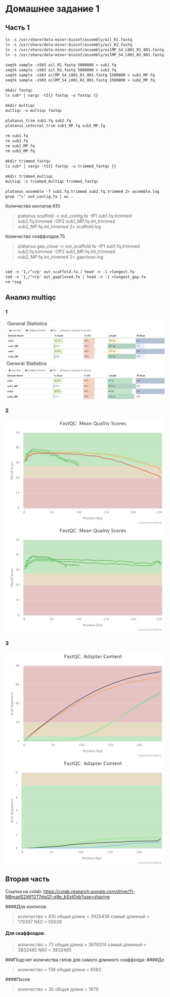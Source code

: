 # Домашнее задание 1
## Часть 1
```
ln -s /usr/share/data-minor-bioinf/assembly/oil_R1.fastq 
ln -s /usr/share/data-minor-bioinf/assembly/oil_R2.fastq 
ln -s /usr/share/data-minor-bioinf/assembly/oilMP_S4_L001_R1_001.fastq 
ln -s /usr/share/data-minor-bioinf/assembly/oilMP_S4_L001_R2_001.fastq 

seqtk sample -s503 oil_R1.fastq 5000000 > sub1.fq
seqtk sample -s503 oil_R2.fastq 5000000 > sub2.fq
seqtk sample -s503 oilMP_S4_L001_R1_001.fastq 1500000 > sub1_MP.fq
seqtk sample -s503 oilMP_S4_L001_R2_001.fastq 1500000 > sub2_MP.fq

mkdir fastqc
ls sub* | xargs -tI{} fastqc -o fastqc {}

mkdir multiqc
multiqc -o multiqc fastqc

platanus_trim sub1.fq sub2.fq
platanus_internal_trim sub1_MP.fq sub2_MP.fq

rm sub1.fq
rm sub2.fq
rm sub1_MP.fq
rm sub2_MP.fq

mkdir trimmed_fastqc
ls sub* | xargs -tI{} fastqc -o trimmed_fastqc {}

mkdir trimmed_multiqc
multiqc -o trimmed_multiqc trimmed_fastqc

platanus assemble -f sub1.fq.trimmed sub2.fq.trimmed 2> assemble.log
grep '^>' out_contig.fa | wc -
```
Количество контигов 610

>platanus scaffold -c out_contig.fa -IP1 sub1.fq.trimmed sub2.fq.trimmed -OP2 sub1_MP.fq.int_trimmed sub2_MP.fq.int_trimmed 2> scaffold.log

Количество скаффолдов 75

>platanus gap_close -c out_scaffold.fa -IP1 sub1.fq.trimmed sub2.fq.trimmed -OP2 sub1_MP.fq.int_trimmed sub2_MP.fq.int_trimmed 2> gapclose.log
```

sed -n '1,/^>/p' out_scaffold.fa | head -n -1 >longest.fa
sed -n '1,/^>/p' out_gapClosed.fa | head -n -1 >longest_gap.fa
rm *seq
```
## Анализ multiqc 
### 1

![](images/before_general.png)
![](images/after_general.png)

### 2

![](images/before_fastqc_per_base_sequence_quality_plot.png)
![](images/after_fastqc_per_base_sequence_quality_plot.png)

### 3

![](images/before_fastqc_adapter_content_plot.png)
![](images/after_fastqc_adapter_content_plot.png)
## Вторая часть
Ссылка на colab: https://colab.research.google.com/drive/11-NBmadSZi6f12T7dgQ1-q9e_bSxt0xb?usp=sharing

####Для контигов:

>количество = 610
>общая длина = 3925436
>самый длинный = 179307
>N50 = 55039

#### Для скаффолдов:

>количество = 73
>общая длина = 3876314
>самый длинный = 3832485
>N50 = 3832485

###Подсчет количества гэпов для самого длинного скаффолда:
####До

>количество = 136
>общая длина = 6582

####После

>количество = 30
>общая длина = 1679
